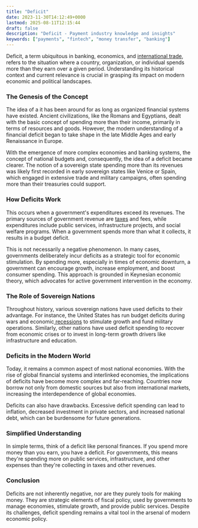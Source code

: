 ```yaml
---
title: "Deficit"
date: 2023-11-30T14:12:49+0000
lastmod: 2025-08-11T12:15:44
draft: false
description: "Deficit - Payment industry knowledge and insights"
keywords: ["payments", "fintech", "money transfer", "banking"]
---
```


Deficit, a term ubiquitous in banking, economics, and [international trade](https://faisalkhanllc.xyz/resources/payments-wiki/i/international-trade/), refers to the situation where a country, organization, or individual spends more than they earn over a given period. Understanding its historical context and current relevance is crucial in grasping its impact on modern economic and political landscapes.

### The Genesis of the Concept

The idea of a it has been around for as long as organized financial systems have existed. Ancient civilizations, like the Romans and Egyptians, dealt with the basic concept of spending more than their income, primarily in terms of resources and goods. However, the modern understanding of a financial deficit began to take shape in the late Middle Ages and early Renaissance in Europe.

With the emergence of more complex economies and banking systems, the concept of national budgets and, consequently, the idea of a deficit became clearer. The notion of a sovereign state spending more than its revenues was likely first recorded in early sovereign states like Venice or Spain, which engaged in extensive trade and military campaigns, often spending more than their treasuries could support.

### How Deficits Work

This occurs when a government's expenditures exceed its revenues. The primary sources of government revenue are [taxes](https://faisalkhanllc.xyz/resources/payments-wiki/t/taxes/) and fees, while expenditures include public services, infrastructure projects, and social welfare programs. When a government spends more than what it collects, it results in a budget deficit.

This is not necessarily a negative phenomenon. In many cases, governments deliberately incur deficits as a strategic tool for economic stimulation. By spending more, especially in times of economic downturn, a government can encourage growth, increase employment, and boost consumer spending. This approach is grounded in Keynesian economic theory, which advocates for active government intervention in the economy.

### The Role of Sovereign Nations

Throughout history, various sovereign nations have used deficits to their advantage. For instance, the United States has run budget deficits during wars and economic[ recessions](https://faisalkhanllc.xyz/resources/payments-wiki/r/recession/) to stimulate growth and fund military operations. Similarly, other nations have used deficit spending to recover from economic crises or to invest in long-term growth drivers like infrastructure and education.

### Deficits in the Modern World

Today, it remains a common aspect of most national economies. With the rise of global financial systems and interlinked economies, the implications of deficits have become more complex and far-reaching. Countries now borrow not only from domestic sources but also from international markets, increasing the interdependence of global economies.

Deficits can also have drawbacks. Excessive deficit spending can lead to inflation, decreased investment in private sectors, and increased national debt, which can be burdensome for future generations.

### Simplified Understanding

In simple terms, think of a deficit like personal finances. If you spend more money than you earn, you have a deficit. For governments, this means they're spending more on public services, infrastructure, and other expenses than they're collecting in taxes and other revenues.

### Conclusion

Deficits are not inherently negative, nor are they purely tools for making money. They are strategic elements of fiscal policy, used by governments to manage economies, stimulate growth, and provide public services. Despite its challenges, deficit spending remains a vital tool in the arsenal of modern economic policy.